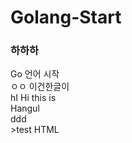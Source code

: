 # Golang-Start
<html>
<h3>하하하</h3>
</html>
Go 언어 시작<br>
ㅇㅇ 이건한글이<br>
hI Hi this is<br>
Hangul <br>
ddd<br>
>test
HTML<br>


